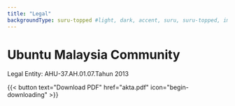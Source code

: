```yaml
---
title: "Legal"
backgroundType: suru-topped #light, dark, accent, suru, suru-topped, image
---
```



# Ubuntu Malaysia Community
Legal Entity: AHU-37.AH.01.07.Tahun 2013

{{< button text="Download PDF" href="akta.pdf" icon="begin-downloading" >}}